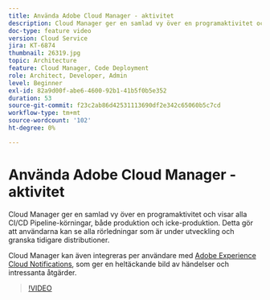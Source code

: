 ```yaml
---
title: Använda Adobe Cloud Manager - aktivitet
description: Cloud Manager ger en samlad vy över en programaktivitet och visar alla CI/CD Pipeline-körningar, både produktion och icke-produktion. Detta gör att användarna kan se alla rörledningar som är under utveckling och granska tidigare distributioner.
doc-type: feature video
version: Cloud Service
jira: KT-6874
thumbnail: 26319.jpg
topic: Architecture
feature: Cloud Manager, Code Deployment
role: Architect, Developer, Admin
level: Beginner
exl-id: 82a9d00f-abe6-4600-92b1-41b5f0b5e352
duration: 53
source-git-commit: f23c2ab86d42531113690df2e342c65060b5c7cd
workflow-type: tm+mt
source-wordcount: '102'
ht-degree: 0%

---
```


# Använda Adobe Cloud Manager - aktivitet

Cloud Manager ger en samlad vy över en programaktivitet och visar alla CI/CD Pipeline-körningar, både produktion och icke-produktion. Detta gör att användarna kan se alla rörledningar som är under utveckling och granska tidigare distributioner.

Cloud Manager kan även integreras per användare med [Adobe Experience Cloud Notifications](https://experienceleague.adobe.com/docs/experience-manager-cloud-manager/using/how-to-use/notifications.html), som ger en heltäckande bild av händelser och intressanta åtgärder.

>[!VIDEO](https://video.tv.adobe.com/v/26319?quality=12&learn=on)
